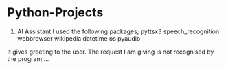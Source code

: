 # Python-Projects
1. AI Assistant
    I used the following packages; 
          pyttsx3
          speech_recognition
          webbrowser
          wikipedia
          datetime
          os
          pyaudio
          
It gives greeting to the user.
The request I am giving is not recognised by the program  ... 
